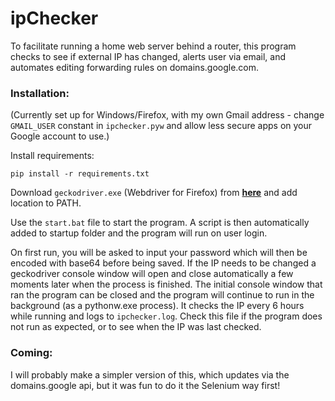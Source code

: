 # ipChecker
To facilitate running a home web server behind a router, this program checks to see if external IP has changed, alerts user via email, and automates editing forwarding rules on domains.google.com.

### Installation:
(Currently set up for Windows/Firefox, with my own Gmail address - change `GMAIL_USER` constant in `ipchecker.pyw` and allow less secure apps on your Google account to use.)

Install requirements:

`pip install -r requirements.txt`

Download `geckodriver.exe` (Webdriver for Firefox) from **[here](https://github.com/mozilla/geckodriver/releases)** and add location to PATH.

Use the `start.bat` file to start the program. A script is then automatically added to startup folder and the program will run on user login.

On first run, you will be asked to input your password which will then be encoded with base64 before being saved. If the IP needs to be changed a geckodriver console window will open and close automatically a few moments later when the process is finished. The initial console window that ran the program can be closed and the program will continue to run in the background (as a pythonw.exe process). It checks the IP every 6 hours while running and logs to `ipchecker.log`. Check this file if the program does not run as expected, or to see when the IP was last checked.

### Coming:
I will probably make a simpler version of this, which updates via the domains.google api, but it was fun to do it the Selenium way first!
